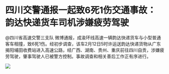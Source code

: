 # 四川交警通报一起致6死1伤交通事故：韵达快递货车司机涉嫌疲劳驾驶

@四川省高速交警三支队
微博通报，成渝环线高速一辆韵达快递货车与小型普通客车相撞，致6死1伤。经初步调查，该车2月12日5时许运送韵达快递货物从广东揭阳埔田收费站进入高速公路，经广西、湖南、贵州、重庆前往四川自贡，涉嫌疲劳驾驶，肇事驾驶人已被警方控制。事故调查和相关善后工作正有序进行。

![](https://inews.gtimg.com/om_bt/OVxMGyLpowi_cXzELjZHbiS7Bzshvi-oijDl4gBJzmPAYAA/1000)

